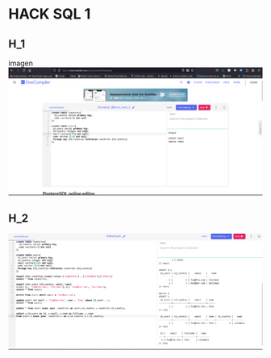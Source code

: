 # HACK SQL 1

## H_1
imagen
![](https://github.com/JWBM16/hack_sql_1/blob/main/assets/image.png)

## H_2
![](https://github.com/JWBM16/hack_sql_1/blob/main/assets/hack_2_sql.png)
